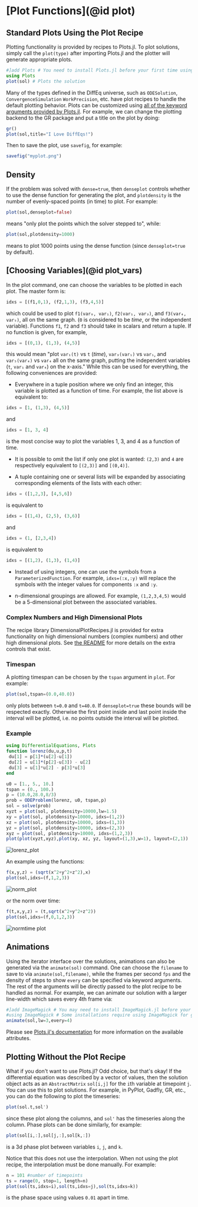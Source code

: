 # [Plot Functions](@id plot)

## Standard Plots Using the Plot Recipe

Plotting functionality is provided by recipes to Plots.jl. To
plot solutions, simply call the `plot(type)` after importing Plots.jl
and the plotter will generate appropriate plots.

```julia
#]add Plots # You need to install Plots.jl before your first time using it!
using Plots
plot(sol) # Plots the solution
```

Many of the types defined in the DiffEq universe, such as
`ODESolution`, `ConvergenceSimulation` `WorkPrecision`, etc. have plot recipes
to handle the default plotting behavior. Plots can be customized using
[all of the keyword arguments provided by Plots.jl](http://docs.juliaplots.org/dev/supported/).
For example, we can change the plotting backend to the GR package and put a title
on the plot by doing:

```julia
gr()
plot(sol,title="I Love DiffEqs!")
```

Then to save the plot, use `savefig`, for example:

```julia
savefig("myplot.png")
```

## Density

If the problem was solved with `dense=true`, then `denseplot` controls whether
to use the dense function for generating the plot, and `plotdensity` is the number
of evenly-spaced points (in time) to plot. For example:

```julia
plot(sol,denseplot=false)
```

means "only plot the points which the solver stepped to", while:

```julia
plot(sol,plotdensity=1000)
```

means to plot 1000 points using the dense function (since `denseplot=true` by
default).

## [Choosing Variables](@id plot_vars)

In the plot command, one can choose the variables to be plotted in each plot. The
master form is:

```julia
idxs = [(f1,0,1), (f2,1,3), (f3,4,5)]
```

which could be used to plot `f1(var₀, var₁)`, `f2(var₁, var₃)`, and
`f3(var₄, var₅)`, all on the same graph. (`0` is considered to be *time*,
or the independent variable). Functions `f1`, `f2` and `f3` should take in scalars
and return a tuple. If no function is given, for example,

```julia
idxs = [(0,1), (1,3), (4,5)]
```

this would mean "plot `var₁(t)` vs `t` (*time*), `var₃(var₁)` vs `var₁`, and
`var₅(var₄)` vs `var₄` all on the same graph, putting the independent variables
(`t`, `var₁` and `var₄`) on the x-axis." While this can be used for everything,
the following conveniences are provided:

* Everywhere in a tuple position where we only find an integer, this
  variable is plotted as a function of time.  For example, the list above
  is equivalent to:

```julia
idxs = [1, (1,3), (4,5)]
```

and

```julia
idxs = [1, 3, 4]
```

is the most concise way to plot the variables 1, 3, and 4 as a function
of time.

* It is possible to omit the list if only one plot is wanted: `(2,3)`
  and `4` are respectively equivalent to `[(2,3)]` and `[(0,4)]`.

* A tuple containing one or several lists will be expanded by
  associating corresponding elements of the lists with each other:

```julia
idxs = ([1,2,3], [4,5,6])
```

is equivalent to

```julia
idxs = [(1,4), (2,5), (3,6)]
```

and

```julia
idxs = (1, [2,3,4])
```

is equivalent to

```julia
idxs = [(1,2), (1,3), (1,4)]
```

* Instead of using integers, one can use the symbols from a `ParameterizedFunction`.
  For example, `idxs=(:x,:y)` will replace the symbols with the integer values for
  components `:x` and `:y`.

* n-dimensional groupings are allowed. For example, `(1,2,3,4,5)` would be a
  5-dimensional plot between the associated variables.

### Complex Numbers and High Dimensional Plots

The recipe library DimensionalPlotRecipes.jl is provided for extra functionality
on high dimensional numbers (complex numbers) and other high dimensional plots.
See [the README](https://github.com/SciML/DimensionalPlotRecipes.jl) for
more details on the extra controls that exist.

### Timespan

A plotting timespan can be chosen by the `tspan` argument in `plot`. For example:

```julia
plot(sol,tspan=(0.0,40.0))
```

only plots between `t=0.0` and `t=40.0`. If `denseplot=true` these bounds will be respected
exactly. Otherwise the first point inside and last point inside the interval will be plotted,
i.e. no points outside the interval will be plotted.

### Example

```julia
using DifferentialEquations, Plots
function lorenz(du,u,p,t)
 du[1] = p[1]*(u[2]-u[1])
 du[2] = u[1]*(p[2]-u[3]) - u[2]
 du[3] = u[1]*u[2] - p[3]*u[3]
end

u0 = [1., 5., 10.]
tspan = (0., 100.)
p = (10.0,28.0,8/3)
prob = ODEProblem(lorenz, u0, tspan,p)
sol = solve(prob)
xyzt = plot(sol, plotdensity=10000,lw=1.5)
xy = plot(sol, plotdensity=10000, idxs=(1,2))
xz = plot(sol, plotdensity=10000, idxs=(1,3))
yz = plot(sol, plotdensity=10000, idxs=(2,3))
xyz = plot(sol, plotdensity=10000, idxs=(1,2,3))
plot(plot(xyzt,xyz),plot(xy, xz, yz, layout=(1,3),w=1), layout=(2,1))
```

![lorenz_plot](../assets/vars_plotting_example.png)

An example using the functions:

```julia
f(x,y,z) = (sqrt(x^2+y^2+z^2),x)
plot(sol,idxs=(f,1,2,3))
```

![norm_plot](../assets/normalized.png)

or the norm over time:

```julia
f(t,x,y,z) = (t,sqrt(x^2+y^2+z^2))
plot(sol,idxs=(f,0,1,2,3))
```

![normtime plot](https://user-images.githubusercontent.com/1814174/94351101-4667df80-0023-11eb-987d-aca652e32521.png)

## Animations

Using the iterator interface over the solutions, animations can also be generated
via the `animate(sol)` command. One can choose the `filename` to save to via
`animate(sol,filename)`, while the frames per second `fps` and the density of steps
to show `every` can be specified via keyword arguments.
The rest of the arguments will be directly passed to the plot recipe to be handled
as normal. For example, we can animate our solution with a larger line-width which
saves every 4th frame via:

```julia
#]add ImageMagick # You may need to install ImageMagick.jl before your first time using it!
#using ImageMagick # Some installations require using ImageMagick for good animations
animate(sol,lw=3,every=4)
```

Please see [Plots.jl's documentation](https://juliaplots.github.io/) for more information
on the available attributes.

## Plotting Without the Plot Recipe

What if you don't want to use Plots.jl? Odd choice, but that's okay! If the differential
equation was described by a vector of values, then the solution object acts as
an `AbstractMatrix` `sol[i,j]` for the `i`th variable at timepoint `j`. You can
use this to plot solutions. For example, in PyPlot, Gadfly, GR, etc., you can
do the following to plot the timeseries:

```julia
plot(sol.t,sol')
```

since these plot along the columns, and `sol'` has the timeseries along the column.
Phase plots can be done similarly, for example:

```julia
plot(sol[i,:],sol[j,:],sol[k,:])
```

is a 3d phase plot between variables `i`, `j`, and `k`.

Notice that this does not use the interpolation. When not using the plot recipe,
the interpolation must be done manually. For example:

```julia
n = 101 #number of timepoints
ts = range(0, stop=1, length=n)
plot(sol(ts,idxs=i),sol(ts,idxs=j),sol(ts,idxs=k))
```

is the phase space using values `0.01` apart in time.

